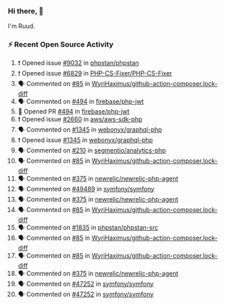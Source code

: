 ### Hi there, 👋

I'm Ruud.
 
### :zap: Recent Open Source Activity

<!--START_SECTION:activity-->
1. ❗️ Opened issue [#9032](https://github.com/phpstan/phpstan/issues/9032) in [phpstan/phpstan](https://github.com/phpstan/phpstan)
2. ❗️ Opened issue [#6829](https://github.com/PHP-CS-Fixer/PHP-CS-Fixer/issues/6829) in [PHP-CS-Fixer/PHP-CS-Fixer](https://github.com/PHP-CS-Fixer/PHP-CS-Fixer)
3. 🗣 Commented on [#85](https://github.com/WyriHaximus/github-action-composer.lock-diff/issues/85) in [WyriHaximus/github-action-composer.lock-diff](https://github.com/WyriHaximus/github-action-composer.lock-diff)
4. 🗣 Commented on [#494](https://github.com/firebase/php-jwt/issues/494) in [firebase/php-jwt](https://github.com/firebase/php-jwt)
5. 💪 Opened PR [#494](https://github.com/firebase/php-jwt/pull/494) in [firebase/php-jwt](https://github.com/firebase/php-jwt)
6. ❗️ Opened issue [#2660](https://github.com/aws/aws-sdk-php/issues/2660) in [aws/aws-sdk-php](https://github.com/aws/aws-sdk-php)
7. 🗣 Commented on [#1345](https://github.com/webonyx/graphql-php/issues/1345) in [webonyx/graphql-php](https://github.com/webonyx/graphql-php)
8. ❗️ Opened issue [#1345](https://github.com/webonyx/graphql-php/issues/1345) in [webonyx/graphql-php](https://github.com/webonyx/graphql-php)
9. 🗣 Commented on [#210](https://github.com/segmentio/analytics-php/issues/210) in [segmentio/analytics-php](https://github.com/segmentio/analytics-php)
10. 🗣 Commented on [#85](https://github.com/WyriHaximus/github-action-composer.lock-diff/issues/85) in [WyriHaximus/github-action-composer.lock-diff](https://github.com/WyriHaximus/github-action-composer.lock-diff)
11. 🗣 Commented on [#375](https://github.com/newrelic/newrelic-php-agent/issues/375) in [newrelic/newrelic-php-agent](https://github.com/newrelic/newrelic-php-agent)
12. 🗣 Commented on [#49489](https://github.com/symfony/symfony/issues/49489) in [symfony/symfony](https://github.com/symfony/symfony)
13. 🗣 Commented on [#375](https://github.com/newrelic/newrelic-php-agent/issues/375) in [newrelic/newrelic-php-agent](https://github.com/newrelic/newrelic-php-agent)
14. 🗣 Commented on [#85](https://github.com/WyriHaximus/github-action-composer.lock-diff/issues/85) in [WyriHaximus/github-action-composer.lock-diff](https://github.com/WyriHaximus/github-action-composer.lock-diff)
15. 🗣 Commented on [#1835](https://github.com/phpstan/phpstan-src/issues/1835) in [phpstan/phpstan-src](https://github.com/phpstan/phpstan-src)
16. 🗣 Commented on [#85](https://github.com/WyriHaximus/github-action-composer.lock-diff/issues/85) in [WyriHaximus/github-action-composer.lock-diff](https://github.com/WyriHaximus/github-action-composer.lock-diff)
17. 🗣 Commented on [#85](https://github.com/WyriHaximus/github-action-composer.lock-diff/issues/85) in [WyriHaximus/github-action-composer.lock-diff](https://github.com/WyriHaximus/github-action-composer.lock-diff)
18. 🗣 Commented on [#375](https://github.com/newrelic/newrelic-php-agent/issues/375) in [newrelic/newrelic-php-agent](https://github.com/newrelic/newrelic-php-agent)
19. 🗣 Commented on [#47252](https://github.com/symfony/symfony/issues/47252) in [symfony/symfony](https://github.com/symfony/symfony)
20. 🗣 Commented on [#47252](https://github.com/symfony/symfony/issues/47252) in [symfony/symfony](https://github.com/symfony/symfony)
<!--END_SECTION:activity-->
